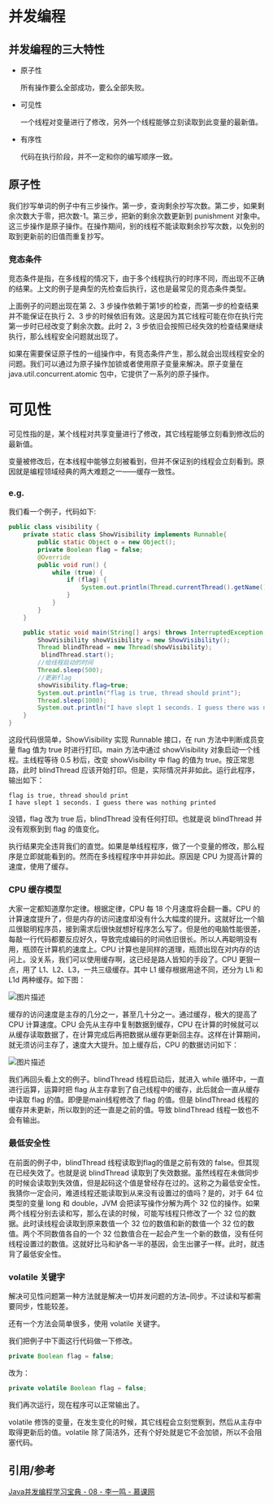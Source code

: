 # 并发编程



## 并发编程的三大特性

- 原子性

  所有操作要么全部成功，要么全部失败。

- 可见性

  一个线程对变量进行了修改，另外一个线程能够立刻读取到此变量的最新值。

- 有序性

  代码在执行阶段，并不一定和你的编写顺序一致。



## 原子性

我们抄写单词的例子中有三步操作。第一步，查询剩余抄写次数。第二步，如果剩余次数大于零，把次数-1。第三步，把新的剩余次数更新到 punishment 对象中。这三步操作是原子操作。在操作期间，别的线程不能读取剩余抄写次数，以免别的取到更新前的旧值而重复抄写。

### 竞态条件

竞态条件是指，在多线程的情况下，由于多个线程执行的时序不同，而出现不正确的结果。上文的例子是典型的先检查后执行，这也是最常见的竞态条件类型。

上面例子的问题出现在第 2、3 步操作依赖于第1步的检查，而第一步的检查结果并不能保证在执行 2、3 步的时候依旧有效。这是因为其它线程可能在你在执行完第一步时已经改变了剩余次数。此时 2，3 步依旧会按照已经失效的检查结果继续执行，那么线程安全问题就出现了。

如果在需要保证原子性的一组操作中，有竞态条件产生，那么就会出现线程安全的问题。我们可以通过为原子操作加锁或者使用原子变量来解决。原子变量在 java.util.concurrent.atomic 包中，它提供了一系列的原子操作。



# 可见性

可见性指的是，某个线程对共享变量进行了修改，其它线程能够立刻看到修改后的最新值。

变量被修改后，在本线程中能够立刻被看到，但并不保证别的线程会立刻看到。原因就是编程领域经典的两大难题之一——缓存一致性。

### e.g.

我们看一个例子，代码如下:

```java
public class visibility {
    private static class ShowVisibility implements Runnable{
        public static Object o = new Object();
        private Boolean flag = false; 
        @Override
        public void run() {
            while (true) {
                if (flag) {
                    System.out.println(Thread.currentThread().getName()+":"+flag);
                }
            }
        }
    }

    public static void main(String[] args) throws InterruptedException {
        ShowVisibility showVisibility = new ShowVisibility();
        Thread blindThread = new Thread(showVisibility);
         blindThread.start();
        //给线程启动的时间
        Thread.sleep(500);
        //更新flag
        showVisibility.flag=true;
        System.out.println("flag is true, thread should print");
        Thread.sleep(1000);
        System.out.println("I have slept 1 seconds. I guess there was nothing printed ");
    }
}
```

这段代码很简单，ShowVisibility 实现 Runnable 接口，在 run 方法中判断成员变量 flag 值为 true 时进行打印。main 方法中通过 showVisibility 对象启动一个线程。主线程等待 0.5 秒后，改变 showVisibility 中 flag 的值为 true。按正常思路，此时 blindThread 应该开始打印。但是，实际情况并非如此。运行此程序，输出如下：

```
flag is true, thread should print
I have slept 1 seconds. I guess there was nothing printed 
```

没错，flag 改为 true 后，blindThread 没有任何打印。也就是说 blindThread 并没有观察到到 flag 的值变化。

执行结果完全违背我们的直觉。如果是单线程程序，做了一个变量的修改，那么程序是立即就能看到的。然而在多线程程序中并非如此。原因是 CPU 为提高计算的速度，使用了缓存。

### CPU 缓存模型

大家一定都知道摩尔定律。根据定律，CPU 每 18 个月速度将会翻一番。CPU 的计算速度提升了，但是内存的访问速度却没有什么大幅度的提升。这就好比一个脑瓜很聪明程序员，接到需求后很快就想好程序怎么写了。但是他的电脑性能很差，每敲一行代码都要反应好久，导致完成编码的时间依旧很长。所以人再聪明没有用，瓶颈在计算机的速度上。CPU 计算也是同样的道理，瓶颈出现在对内存的访问上。没关系，我们可以使用缓存啊，这已经是路人皆知的手段了。CPU 更狠一点，用了 L1、L2、L3，一共三级缓存。其中 L1 缓存根据用途不同，还分为 L1i 和 L1d 两种缓存。如下图：

![图片描述](https://image-hosting.jellyfishmix.com/20200918172343.jpg)



缓存的访问速度是主存的几分之一，甚至几十分之一。通过缓存，极大的提高了 CPU 计算速度。CPU 会先从主存中复制数据到缓存，CPU 在计算的时候就可以从缓存读取数据了，在计算完成后再把数据从缓存更新回主存。这样在计算期间，就无须访问主存了，速度大大提升。加上缓存后，CPU 的数据访问如下：

![图片描述](https://image-hosting.jellyfishmix.com/20200918172403.jpg)



我们再回头看上文的例子。blindThread 线程启动后，就进入 while 循环中，一直进行运算，运算时把 flag 从主存拿到了自己线程中的缓存，此后就会一直从缓存中读取 flag 的值。即便是main线程修改了 flag 的值。但是 blindThread 线程的缓存并未更新，所以取到的还一直是之前的值。导致 blindThread 线程一致也不会有输出。

### 最低安全性

在前面的例子中，blindThread 线程读取到flag的值是之前有效的 false。但其现在已经失效了。也就是说 blindThread 读取到了失效数据。虽然线程在未做同步的时候会读取到失效值，但是起码这个值是曾经存在过的。这称之为最低安全性。我猜你一定会问，难道线程还能读取到从来没有设置过的值吗？是的，对于 64 位类型的变量 long 和 double，JVM 会把读写操作分解为两个 32 位的操作。如果两个线程分别去读和写，那么在读的时候，可能写线程只修改了一个 32 位的数据。此时读线程会读取到原来数值一个 32 位的数值和新的数值一个 32 位的数值。两个不同数值各自的一个 32 位数值合在一起会产生一个新的数值，没有任何线程设置过的数值。这就好比马和驴各一半的基因，会生出骡子一样。此时，就违背了最低安全性。

### volatile 关键字

解决可见性问题第一种方法就是解决一切并发问题的方法–同步。不过读和写都需要同步，性能较差。

还有一个方法会简单很多，使用 volatile 关键字。

我们把例子中下面这行代码做一下修改。

```java
private Boolean flag = false; 
```

改为：

```java
private volatile Boolean flag = false; 
```

我们再次运行，现在程序可以正常输出了。

volatile 修饰的变量，在发生变化的时候，其它线程会立刻觉察到，然后从主存中取得更新后的值。volatile 除了简洁外，还有个好处就是它不会加锁，所以不会阻塞代码。



## 引用/参考

[ Java并发编程学习宝典 - 08 - 李一鸣 - 慕课网](https://www.imooc.com/read/49/article/940)